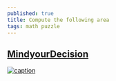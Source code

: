 ```yaml
---
published: true
title: Compute the following area
tags: math puzzle
---
```

## [MindyourDecision](https://www.youtube.com/watch?v=cPNdvdYn05c)

[![caption](https://img.youtube.com/vi/cPNdvdYn05c/0.jpg)](https://www.youtube.com/watch?v=cPNdvdYn05c)

